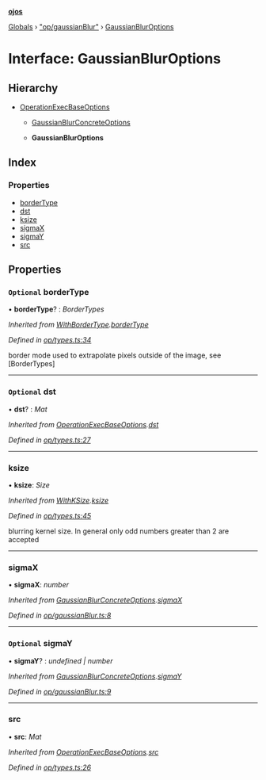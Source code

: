 **[ojos](../README.md)**

[Globals](../README.md) › ["op/gaussianBlur"](../modules/_op_gaussianblur_.md) › [GaussianBlurOptions](_op_gaussianblur_.gaussianbluroptions.md)

# Interface: GaussianBlurOptions

## Hierarchy

* [OperationExecBaseOptions](_op_types_.operationexecbaseoptions.md)

  * [GaussianBlurConcreteOptions](_op_gaussianblur_.gaussianblurconcreteoptions.md)

  * **GaussianBlurOptions**

## Index

### Properties

* [borderType](_op_gaussianblur_.gaussianbluroptions.md#optional-bordertype)
* [dst](_op_gaussianblur_.gaussianbluroptions.md#optional-dst)
* [ksize](_op_gaussianblur_.gaussianbluroptions.md#ksize)
* [sigmaX](_op_gaussianblur_.gaussianbluroptions.md#sigmax)
* [sigmaY](_op_gaussianblur_.gaussianbluroptions.md#optional-sigmay)
* [src](_op_gaussianblur_.gaussianbluroptions.md#src)

## Properties

### `Optional` borderType

• **borderType**? : *BorderTypes*

*Inherited from [WithBorderType](_op_types_.withbordertype.md).[borderType](_op_types_.withbordertype.md#optional-bordertype)*

*Defined in [op/types.ts:34](https://github.com/cancerberoSgx/mirada/blob/d83d69e/ojos/src/op/types.ts#L34)*

border mode used to extrapolate pixels outside of the image, see [BorderTypes]

___

### `Optional` dst

• **dst**? : *Mat*

*Inherited from [OperationExecBaseOptions](_op_types_.operationexecbaseoptions.md).[dst](_op_types_.operationexecbaseoptions.md#optional-dst)*

*Defined in [op/types.ts:27](https://github.com/cancerberoSgx/mirada/blob/d83d69e/ojos/src/op/types.ts#L27)*

___

###  ksize

• **ksize**: *Size*

*Inherited from [WithKSize](_op_types_.withksize.md).[ksize](_op_types_.withksize.md#ksize)*

*Defined in [op/types.ts:45](https://github.com/cancerberoSgx/mirada/blob/d83d69e/ojos/src/op/types.ts#L45)*

blurring kernel size. In general only odd numbers greater than 2 are accepted

___

###  sigmaX

• **sigmaX**: *number*

*Inherited from [GaussianBlurConcreteOptions](_op_gaussianblur_.gaussianblurconcreteoptions.md).[sigmaX](_op_gaussianblur_.gaussianblurconcreteoptions.md#sigmax)*

*Defined in [op/gaussianBlur.ts:8](https://github.com/cancerberoSgx/mirada/blob/d83d69e/ojos/src/op/gaussianBlur.ts#L8)*

___

### `Optional` sigmaY

• **sigmaY**? : *undefined | number*

*Inherited from [GaussianBlurConcreteOptions](_op_gaussianblur_.gaussianblurconcreteoptions.md).[sigmaY](_op_gaussianblur_.gaussianblurconcreteoptions.md#optional-sigmay)*

*Defined in [op/gaussianBlur.ts:9](https://github.com/cancerberoSgx/mirada/blob/d83d69e/ojos/src/op/gaussianBlur.ts#L9)*

___

###  src

• **src**: *Mat*

*Inherited from [OperationExecBaseOptions](_op_types_.operationexecbaseoptions.md).[src](_op_types_.operationexecbaseoptions.md#src)*

*Defined in [op/types.ts:26](https://github.com/cancerberoSgx/mirada/blob/d83d69e/ojos/src/op/types.ts#L26)*